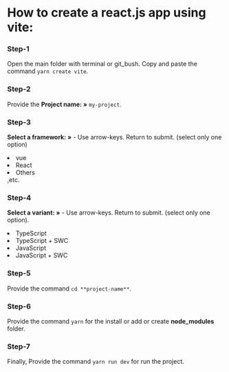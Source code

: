 # How to create a react.js app using vite:

### Step-1

Open the main folder with terminal or git_bush. </b>
Copy and paste the command `yarn create vite`.

### Step-2

Provide the **Project name: »** `my-project`.

### Step-3

**Select a framework: »** - Use arrow-keys. Return to submit. (select only one option)

<li>vue</li>
<li>React</li>
<li>Others</li> ,etc.

### Step-4

**Select a variant: »** - Use arrow-keys. Return to submit. (select only one option).

<li>TypeScript</li>
<li>TypeScript + SWC</li>
<li>JavaScript</li>
<li>JavaScript + SWC</li>

### Step-5

Provide the command `cd **project-name**`.

### Step-6

Provide the command `yarn` for the install or add or create **node_modules** folder.

### Step-7

Finally, Provide the command `yarn run dev` for run the project.
